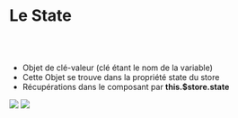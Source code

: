 <!-- .slide: class="sfeir-basic-slide" -->
# Le State
<br><br>
<ul>
    <li>Objet de clé-valeur (clé étant le nom de la variable)</li>
    <li>Cette Objet se trouve dans la propriété state du store</li>
    <li>Récupérations dans le composant par <strong>this.$store.state</strong></li>
</ul>
<div>
    <img src="assets/images/school/state-management/state.png">
    <img src="assets/images/school/state-management/state_implementation.png">
</div>
